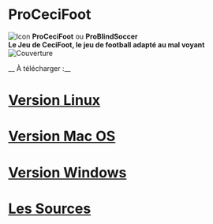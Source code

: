 # ProCeciFoot   
![Icon](https://procecifoot/raw/master/ProCeFoot/icon.png?inline=false)
**__ProCeciFoot__** ou **__ProBlindSoccer__**  
**Le Jeu de CeciFoot, le jeu de football adapté au mal voyant**  
![Couverture](https://github.com/handyopensource/procecifoot/raw/master/ProCeFoot/_Images/SplashScreen.png)
  
__  À télécharger :__  
# [Version Linux](https://drive.google.com/open?id=18Xi9cq2mNi8FIKR8awDfwFH3krSBeERi)   
# [Version Mac OS](https://drive.google.com/open?id=1MwZPoXvg6nknSdZv4LADeXplzg75UkJW)   
# [Version Windows](https://drive.google.com/open?id=16pNe-Eh8EQtAztSmvZmKJDj2fP1PgVjT)   
# [Les Sources](https://github.com/handyopensource/procecifoot)   
